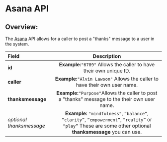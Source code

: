 # Asana API 

## Overview:

The [Asana] API allows for a caller to post a "thanks" message to a user in the system.

| Field         |                               Description                              |
|:---------------|:----------------------------------------------------------------------:|
| **id**            |  **Example:**`"6789"` Allows the caller to have their own unique ID.      |
| **caller**        |  **Example:**`"Alvin Lawson"` Allows the caller to have their own user name. |
| **thanksmessage** |  **Example:**`"Purpose"`Allows the caller to post a "thanks" message to the their own user name.|
| *optional thanksmessage*| **Example:** `"mindfulness"`, `“balance”`, `“clarity”`, `“empowerment”`, `“reality”` or `“play”` These are some other optional **thanksmessage** you can use.|


[Asana]:https://asana.com/developers/api-reference/users

